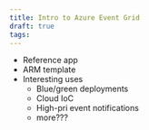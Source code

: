 ```yaml
---
title: Intro to Azure Event Grid
draft: true
tags:
---
```


* Reference app
* ARM template
* Interesting uses
  * Blue/green deployments
  * Cloud IoC
  * High-pri event notifications
  * more???

